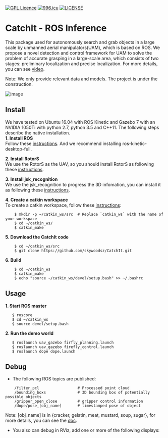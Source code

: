 [![GPL Licence](https://badges.frapsoft.com/os/gpl/gpl.svg?v=103)](https://opensource.org/licenses/GPL-3.0/) 
[![996.icu](https://img.shields.io/badge/link-996.icu-red.svg)](https://996.icu)
[![LICENSE](https://img.shields.io/badge/license-Anti%20996-blue.svg)](https://github.com/996icu/996.ICU/blob/master/LICENSE)
# CatchIt - ROS Inference
This package used for autonomously search and grab objects in a large scale by unmanned aerial manipulators(UAM), which is based on ROS. We propose a novel detection and control framework for UAM to solve the problem of accurate grasping in a large-scale area, which consists of two stages: preliminary localization and precise localization. For more details, you can see [video](https://youtu.be/ycYlgfIKv6s).

Note: We only provide relevant data and models. The project is under the construction.

![image](https://github.com/skywoodsz/CatchIt/blob/master/grasp_sucussuful.png)

## Install
We have tested on Ubuntu 16.04 with ROS Kinetic and Gazebo 7 with an NVIDIA 1050Ti with python 2.7, python 3.5 and C++11. The following steps describe the native installation.   
   **1. Install ROS**   
    Follow these [instructions](http://wiki.ros.org/kinetic/Installation/Ubuntu). And we recommend installing ros-kinetic-desktop-full. 
    
   **2. Install RotorS**  
    We use the RotorS as the UAV, so you should install RotorS as following these [instructions](https://github.com/ethz-asl/rotors_simulator).  
    
   **3. Install jsk_recognition**  
    We use the jsk_recognition to progress the 3D infomation, you can install it as following these [instructions](https://github.com/jsk-ros-pkg/jsk_recognition).  
    
   **4. Create a catkin workspace**  
    To create a catkin workspace, follow these [instructions](http://wiki.ros.org/catkin/Tutorials/create_a_workspace):  
```
    $ mkdir -p ~/catkin_ws/src  # Replace `catkin_ws` with the name of your workspace
    $ cd ~/catkin_ws/
    $ catkin_make
```

   **5. Download the CatchIt code**
```
    $ cd ~/catkin_ws/src
    $ git clone https://github.com/skywoodsz/CatchIt.git
```
   
   **6. Build**
```
    $ cd ~/catkin_ws
    $ catkin_make
    $ echo "source ~/catkin_ws/devel/setup.bash" >> ~/.bashrc
```

## Usage
   **1. Start ROS master** 
```
   $ roscore
   $ cd ~/catkin_ws
   $ source devel/setup.bash
```
 
   **2. Run the demo world** 
```
   $ roslaunch uav_gazebo firfly_planning.launch
   $ roslaunch uav_gazebo firefly_control.launch
   $ roslaunch dope dope.launch
```

## Debug
- The following ROS topics are published:
```
    /filter_pcl                 # Processed point cloud
    /bounding_boxs              # 3D bounding box of potentially possible objects
    /gripper_open_close         # gripper control information
    /dope/pose_[obj_name]       # timestamped pose of object
```

Note: [obj_name] is in {cracker, gelatin, meat, mustard, soup, sugar}, for more details, you can see the [doc](https://github.com/NVlabs/Deep_Object_Pose).  

- You also can debug in RViz, add one or more of the following displays:

